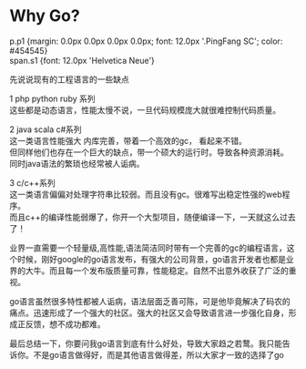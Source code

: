# Why Go?



  
p.p1 {margin: 0.0px 0.0px 0.0px 0.0px; font: 12.0px '.PingFang SC'; color: \#454545}  
span.s1 {font: 12.0px 'Helvetica Neue'}  


先说说现有的工程语言的一些缺点

1 php python ruby 系列  
 这些都是动态语言，性能太慢不说，一旦代码规模庞大就很难控制代码质量。

2 java scala c\#系列  
 这一类语言性能强大 内库完善，带着一个高效的gc， 看起来不错。  
 但同样他们也存在一个巨大的缺点，带一个硕大的运行时。导致各种资源消耗。  
 同时java语法的繁琐也经常被人诟病。

3 c/c++系列  
 这一类语言偏偏对处理字符串比较弱。而且没有gc。很难写出稳定性强的web程序。  
 而且c++的编译性能弱爆了，你开一个大型项目，随便编译一下，一天就这么过去了！

业界一直需要一个轻量级,高性能,语法简洁同时带有一个完善的gc的编程语言，这个时候，刚好google的go语言发布，有强大的公司背景，go语言开发者也都是业界的大牛。而且每一个发布版质量可靠，性能稳定。自然不出意外收获了广泛的重视。

go语言虽然很多特性都被人诟病，语法层面乏善可陈，可是他毕竟解决了码农的痛点。迅速形成了一个强大的社区。强大的社区又会导致语言进一步强化自身，形成正反馈，想不成功都难。

最后总结一下，你要问我go语言到底有什么好处，导致大家趋之若鹜。我只能告诉你。不是go语言做得好，而是其他语言做得差，所以大家才一致的选择了go

